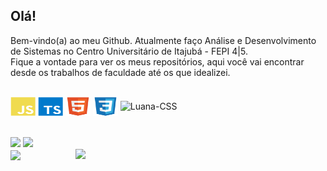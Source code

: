 ## Olá!
Bem-vindo(a) ao meu Github. Atualmente faço Análise e Desenvolvimento de Sistemas no Centro Universitário de Itajubá - FEPI 4|5.<br>
Fique a vontade para ver os meus repositórios, aqui você vai encontrar desde os trabalhos de faculdade até os que idealizei.

<div style="display: inline_block"><br>
  <img align="center" alt="Luana-Js" height="30" width="40" src="https://raw.githubusercontent.com/devicons/devicon/master/icons/javascript/javascript-plain.svg">
  <img align="center" alt="Luana-Ts" height="30" width="40" src="https://raw.githubusercontent.com/devicons/devicon/master/icons/typescript/typescript-plain.svg">
  <img align="center" alt="Luana-HTML" height="30" width="40" src="https://raw.githubusercontent.com/devicons/devicon/master/icons/html5/html5-original.svg">
  <img align="center" alt="Luana-CSS" height="30" width="40" src="https://raw.githubusercontent.com/devicons/devicon/master/icons/css3/css3-original.svg">
  <img align="center" alt="Luana-CSS" height="30" width="40" src="https://cdn.jsdelivr.net/gh/devicons/devicon/icons/angularjs/angularjs-original.svg" />
</div><br><br>

<div> 
  <a href="https://www.linkedin.com/in/lluanagabrieli" target="_blank"><img src="https://img.shields.io/badge/-LinkedIn-%230077B5?style=for-the-badge&logo=linkedin&logoColor=white" target="_blank"></a> 
  <a href="https://www.facebook.com/gabrieli.lluana" target="_blank"><img src="https://img.shields.io/badge/Facebook-1877F2?style=for-the-badge&logo=facebook&logoColor=white" target="_blank"></a> 
</div>

<img src="https://raw.githubusercontent.com/MicaelliMedeiros/micaellimedeiros/master/image/computer-illustration.png" min-width="400px" max-width="400px" width="400px" align="right">

<a href="https://github.com/Gurupreet">
  <img align="center" src="https://github-readme-stats.vercel.app/api/top-langs/?username=lluanagabrieli&theme=dracula&hide_langs_below=1" />
</a>
